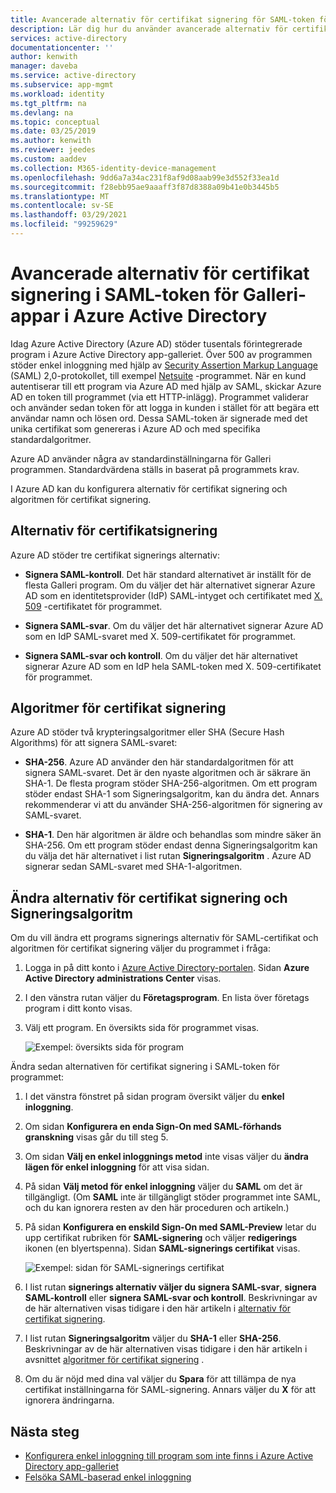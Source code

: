 ```yaml
---
title: Avancerade alternativ för certifikat signering för SAML-token för Azure AD-appar
description: Lär dig hur du använder avancerade alternativ för certifikat signering i SAML-token för förintegrerade appar i Azure Active Directory
services: active-directory
documentationcenter: ''
author: kenwith
manager: daveba
ms.service: active-directory
ms.subservice: app-mgmt
ms.workload: identity
ms.tgt_pltfrm: na
ms.devlang: na
ms.topic: conceptual
ms.date: 03/25/2019
ms.author: kenwith
ms.reviewer: jeedes
ms.custom: aaddev
ms.collection: M365-identity-device-management
ms.openlocfilehash: 9dd6a7a34ac231f8af9d08aab99e3d552f33ea1d
ms.sourcegitcommit: f28ebb95ae9aaaff3f87d8388a09b41e0b3445b5
ms.translationtype: MT
ms.contentlocale: sv-SE
ms.lasthandoff: 03/29/2021
ms.locfileid: "99259629"
---
```

# <a name="advanced-certificate-signing-options-in-the-saml-token-for-gallery-apps-in-azure-active-directory"></a>Avancerade alternativ för certifikat signering i SAML-token för Galleri-appar i Azure Active Directory

Idag Azure Active Directory (Azure AD) stöder tusentals förintegrerade program i Azure Active Directory app-galleriet. Över 500 av programmen stöder enkel inloggning med hjälp av [Security Assertion Markup Language](https://wikipedia.org/wiki/Security_Assertion_Markup_Language) (SAML) 2,0-protokollet, till exempel [Netsuite](https://azuremarketplace.microsoft.com/marketplace/apps/aad.netsuite) -programmet. När en kund autentiserar till ett program via Azure AD med hjälp av SAML, skickar Azure AD en token till programmet (via ett HTTP-inlägg). Programmet validerar och använder sedan token för att logga in kunden i stället för att begära ett användar namn och lösen ord. Dessa SAML-token är signerade med det unika certifikat som genereras i Azure AD och med specifika standardalgoritmer.

Azure AD använder några av standardinställningarna för Galleri programmen. Standardvärdena ställs in baserat på programmets krav.

I Azure AD kan du konfigurera alternativ för certifikat signering och algoritmen för certifikat signering.

## <a name="certificate-signing-options"></a>Alternativ för certifikatsignering

Azure AD stöder tre certifikat signerings alternativ:

* **Signera SAML-kontroll**. Det här standard alternativet är inställt för de flesta Galleri program. Om du väljer det här alternativet signerar Azure AD som en identitetsprovider (IdP) SAML-intyget och certifikatet med [X. 509](https://wikipedia.org/wiki/X.509) -certifikatet för programmet.

* **Signera SAML-svar**. Om du väljer det här alternativet signerar Azure AD som en IdP SAML-svaret med X. 509-certifikatet för programmet.

* **Signera SAML-svar och kontroll**. Om du väljer det här alternativet signerar Azure AD som en IdP hela SAML-token med X. 509-certifikatet för programmet.

## <a name="certificate-signing-algorithms"></a>Algoritmer för certifikat signering

Azure AD stöder två krypteringsalgoritmer eller SHA (Secure Hash Algorithms) för att signera SAML-svaret:

* **SHA-256**. Azure AD använder den här standardalgoritmen för att signera SAML-svaret. Det är den nyaste algoritmen och är säkrare än SHA-1. De flesta program stöder SHA-256-algoritmen. Om ett program stöder endast SHA-1 som Signeringsalgoritm, kan du ändra det. Annars rekommenderar vi att du använder SHA-256-algoritmen för signering av SAML-svaret.

* **SHA-1**. Den här algoritmen är äldre och behandlas som mindre säker än SHA-256. Om ett program stöder endast denna Signeringsalgoritm kan du välja det här alternativet i list rutan **Signeringsalgoritm** . Azure AD signerar sedan SAML-svaret med SHA-1-algoritmen.

## <a name="change-certificate-signing-options-and-signing-algorithm"></a>Ändra alternativ för certifikat signering och Signeringsalgoritm

Om du vill ändra ett programs signerings alternativ för SAML-certifikat och algoritmen för certifikat signering väljer du programmet i fråga:

1. Logga in på ditt konto i [Azure Active Directory-portalen](https://aad.portal.azure.com/). Sidan **Azure Active Directory administrations Center** visas.
1. I den vänstra rutan väljer du **Företagsprogram**. En lista över företags program i ditt konto visas.
1. Välj ett program. En översikts sida för programmet visas.

   ![Exempel: översikts sida för program](./media/certificate-signing-options/application-overview-page.png)

Ändra sedan alternativen för certifikat signering i SAML-token för programmet:

1. I det vänstra fönstret på sidan program översikt väljer du **enkel inloggning**.
1. Om sidan **Konfigurera en enda Sign-On med SAML-förhands granskning** visas går du till steg 5.
1. Om sidan **Välj en enkel inloggnings metod** inte visas väljer du **ändra lägen för enkel inloggning** för att visa sidan.
1. På sidan **Välj metod för enkel inloggning** väljer du **SAML** om det är tillgängligt. (Om **SAML** inte är tillgängligt stöder programmet inte SAML, och du kan ignorera resten av den här proceduren och artikeln.)
1. På sidan **Konfigurera en enskild Sign-On med SAML-Preview** letar du upp certifikat rubriken för **SAML-signering** och väljer **redigerings** ikonen (en blyertspenna). Sidan **SAML-signerings certifikat** visas.

   ![Exempel: sidan för SAML-signerings certifikat](./media/certificate-signing-options/saml-signing-page.png)

1. I list rutan **signerings alternativ väljer du** **signera SAML-svar**, **signera SAML-kontroll** eller **signera SAML-svar och kontroll**. Beskrivningar av de här alternativen visas tidigare i den här artikeln i [alternativ för certifikat signering](#certificate-signing-options).
1. I list rutan **Signeringsalgoritm** väljer du **SHA-1** eller **SHA-256**. Beskrivningar av de här alternativen visas tidigare i den här artikeln i avsnittet [algoritmer för certifikat signering](#certificate-signing-algorithms) .
1. Om du är nöjd med dina val väljer du **Spara** för att tillämpa de nya certifikat inställningarna för SAML-signering. Annars väljer du **X** för att ignorera ändringarna.

## <a name="next-steps"></a>Nästa steg

* [Konfigurera enkel inloggning till program som inte finns i Azure Active Directory app-galleriet](./configure-saml-single-sign-on.md)
* [Felsöka SAML-baserad enkel inloggning](./debug-saml-sso-issues.md)